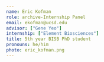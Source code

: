 ```yaml
---
name: Eric Kofman
role: archive-Internship Panel
email: ekofman@ucsd.edu
advisor: ["Gene Yeo"]
internship: ["Element Biosciences"]
title: 5th year BISB PhD student
pronouns: he/him
photo: eric_kofman.png
---
```

